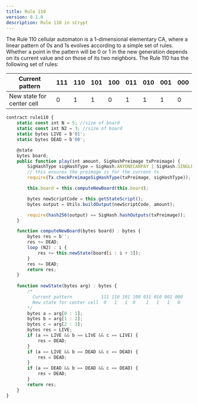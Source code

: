 ```yaml
---
title: Rule 110
version: 0.1.0
description: Rule 110 in sCrypt
---
```


The Rule 110 cellular automaton is a 1-dimensional elementary CA, where a linear pattern of 0s and 1s evolves according to a simple set of rules. Whether a point in the pattern will be 0 or 1 in the new generation depends on its current value and on those of its two neighbors. The Rule 110 has the following set of rules:

| Current pattern | 111 | 110 | 101 | 100 | 011 | 010 | 001 | 000 |
|---|---|---|---|---|---|---|---|---|
| New state for center cell | 0 | 1 | 1 | 0 | 1 | 1 | 1 | 0 |


```javascript
contract rule110 {
    static const int N = 5; //size of board
    static const int N2 = 3; //size of board
    static bytes LIVE = b'01';
    static bytes DEAD = b'00';

    @state
    bytes board;
    public function play(int amount, SigHashPreimage txPreimage) {
        SigHashType sigHashType = SigHash.ANYONECANPAY | SigHash.SINGLE | SigHash.FORKID;
        // this ensures the preimage is for the current tx
        require(Tx.checkPreimageSigHashType(txPreimage, sigHashType));

        this.board = this.computeNewBoard(this.board);

        bytes newScriptCode = this.getStateScript();
        bytes output = Utils.buildOutput(newScriptCode, amount);

        require(hash256(output) == SigHash.hashOutputs(txPreimage));
    }

    function computeNewBoard(bytes board) : bytes {
        bytes res = b'';
        res += DEAD;
        loop (N2) : i {
            res += this.newState(board[i : i + 3]);
        }
        res += DEAD;
        return res;
    }
    
    function newState(bytes arg) : bytes {
        /*
          Current pattern	        111	110	101	100	011	010	001	000
          New state for center cell	 0	 1	 1	0	 1	 1	 1	 0
        */
        bytes a = arg[0 : 1];
        bytes b = arg[1 : 2];
        bytes c = arg[2 : 3];
        bytes res = LIVE;
        if (a == LIVE && b == LIVE && c == LIVE) {
            res = DEAD;
        }
        if (a == LIVE && b == DEAD && c == DEAD) {
            res = DEAD;
        }
        if (a == DEAD && b == DEAD && c == DEAD) {
            res = DEAD;
        }
        return res;
    }
}
```

